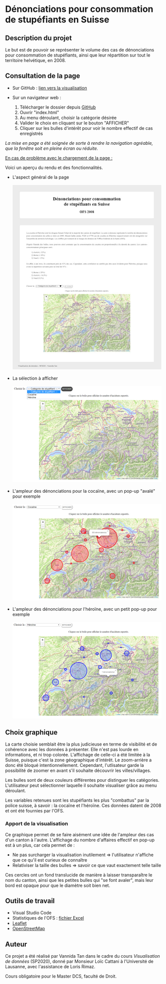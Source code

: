 # Dénonciations pour consommation de stupéfiants en Suisse

## Description du projet

Le but est de pouvoir se représenter le volume des cas de dénonciations pour consommation de stupéfiants, ainsi que leur répartition sur tout le territoire helvétique, en 2008.

## Consultation de la page

- Sur GitHub : [lien vers la visualisation](https://vannida-t.github.io/Projet/)
- Sur un navigateur web :

   	1. Télécharger le dossier depuis [GitHub](https://github.com/Vannida-T/Projet.git)
	2. Ouvrir "index.html"
	3. Au menu déroulant, choisir la catégorie désirée
	4. Valider le choix en cliquant sur le bouton "AFFICHER"
	5. Cliquer sur les bulles d'intérêt pour voir le nombre effectif de cas enregistrés

_La mise en page a été soignée de sorte à rendre la navigation agréable, que la fenêtre soit en pleine écran ou réduite._

<ins> En cas de problème avec le chargement de la page : </ins>

Voici un aperçu du rendu et des fonctionnalités.

- L'aspect général de la page </br></br>
![Getting Started](Images/Page.jpg) </br></br>
- La sélection à afficher </br></br>
![Getting Started](Images/Interaction_map.jpg) </br></br>
- L'ampleur des dénonciations pour la cocaïne, avec un pop-up "avalé" pour exemple </br></br>
![Getting Started](Images/Interaction_map_coc.jpg) </br></br>
- L'ampleur des dénonciations pour l'héroïne, avec un petit pop-up pour exemple </br></br>
![Getting Started](Images/Interaction_map_hero.jpg)

## Choix graphique

La carte choisie semblait être la plus judicieuse en terme de visibilité et de cohérence avec les données à présenter. Elle n'est pas lourde en informations, et ni trop colorée. L'affichage de celle-ci a été limitée à la Suisse, puisque c'est la zone géographique d'intérêt. Le zoom-arrière a donc été bloqué intentionnellement. Cependant, l'utlisateur garde la possibilité de zoomer en avant s'il souhaite découvrir les villes/villages.

Les bulles sont de deux couleurs différentes pour distinguer les catégories. L'utilisateur peut sélectionner laquelle il souhaite visualiser grâce au menu déroulant.

Les variables retenues sont les stupéfiants les plus "combattus" par la police suisse, à savoir : la cocaïne et l'héroïne. Ces données datent de 2008 et ont été fournies par l'OFS.

### Apport de la visualisation

Ce graphique permet de se faire aisément une idée de l'ampleur des cas d'un canton à l'autre. L'affichage du nombre d'affaires effectif en pop-up est à un plus, car cela permet de :

- Ne pas surcharger la visualisation inutilement => l'utilisateur n'affiche que ce qu'il est curieux de connaître
- Relativiser la taille des bulles => savoir ce que vaut exactement telle taille

Ces cercles ont un fond translucide de manière à laisser transparaître le nom du canton, ainsi que les petites bulles qui "se font avaler", mais leur bord est opaque pour que le diamètre soit bien net.

## Outils de travail

- Visual Studio Code
- Statistiques de l'OFS : [fichier Excel](https://opendata.swiss/fr/dataset/verzeigungen-wegen-konsums-von-betaubungsmitteln-nach-art-der-konsumierten-mittel)
- [Leaflet](https://leafletjs.com/)
- [OpenStreetMap](https://osm.ch/)

## Auteur
Ce projet a été réalisé par Vannida Tan dans le cadre du cours _Visualisation de données_ (SP2020), donné par Monsieur Loïc Cattani à l'Université de Lausanne, avec l'assistance de Loris Rimaz.

Cours obligatoire pour le Master DCS, faculté de Droit.
